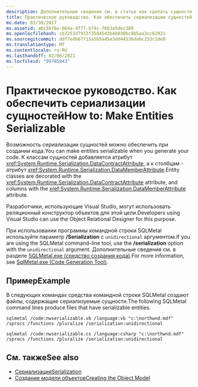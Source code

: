 ```yaml
---
description: Дополнительные сведения см. в статье как сделать сущности сериализуемыми.
title: Практическое руководство. Как обеспечить сериализации сущностей
ms.date: 03/30/2017
ms.assetid: a6c5bf6e-064a-4f77-b74c-76b3a5dec309
ms.openlocfilehash: cb2253d7933f3584543b4b030bc8b5aa3cc62921
ms.sourcegitcommit: ddf7edb67715a5b9a45e3dd44536dabc153c1de0
ms.translationtype: MT
ms.contentlocale: ru-RU
ms.lasthandoff: 02/06/2021
ms.locfileid: "99785943"
---
```

# <a name="how-to-make-entities-serializable"></a><span data-ttu-id="f2530-103">Практическое руководство. Как обеспечить сериализации сущностей</span><span class="sxs-lookup"><span data-stu-id="f2530-103">How to: Make Entities Serializable</span></span>

<span data-ttu-id="f2530-104">Возможность сериализации сущностей можно обеспечить при создании кода.</span><span class="sxs-lookup"><span data-stu-id="f2530-104">You can make entities serializable when you generate your code.</span></span> <span data-ttu-id="f2530-105">К классам сущностей добавляется атрибут <xref:System.Runtime.Serialization.DataContractAttribute>, а к столбцам - атрибут <xref:System.Runtime.Serialization.DataMemberAttribute>.</span><span class="sxs-lookup"><span data-stu-id="f2530-105">Entity classes are decorated with the <xref:System.Runtime.Serialization.DataContractAttribute> attribute, and columns with the <xref:System.Runtime.Serialization.DataMemberAttribute> attribute.</span></span>  
  
 <span data-ttu-id="f2530-106">Разработчики, использующие Visual Studio, могут использовать реляционный конструктор объектов для этой цели.</span><span class="sxs-lookup"><span data-stu-id="f2530-106">Developers using Visual Studio can use the Object Relational Designer for this purpose.</span></span>  
  
 <span data-ttu-id="f2530-107">При использовании программы командной строки SQLMetal используйте параметр **/Serialization** с `unidirectional` аргументом.</span><span class="sxs-lookup"><span data-stu-id="f2530-107">If you are using the SQLMetal command-line tool, use the **/serialization** option with the `unidirectional` argument.</span></span> <span data-ttu-id="f2530-108">Дополнительные сведения см. в разделе [SQLMetal.exe (средство создания кода)](../../../../tools/sqlmetal-exe-code-generation-tool.md).</span><span class="sxs-lookup"><span data-stu-id="f2530-108">For more information, see [SqlMetal.exe (Code Generation Tool)](../../../../tools/sqlmetal-exe-code-generation-tool.md).</span></span>  
  
## <a name="example"></a><span data-ttu-id="f2530-109">Пример</span><span class="sxs-lookup"><span data-stu-id="f2530-109">Example</span></span>  

 <span data-ttu-id="f2530-110">В следующих командах средства командной строки SQLMetal создают файлы, содержащие сериализуемые сущности.</span><span class="sxs-lookup"><span data-stu-id="f2530-110">The following SQLMetal command lines produce files that have serializable entities.</span></span>  
  
```console  
sqlmetal /code:nwserializable.vb /language:vb "c:\northwnd.mdf" /sprocs /functions /pluralize /serialization:unidirectional  
```  
  
```console  
sqlmetal /code:nwserializable.cs /language:csharp "c:\northwnd.mdf" /sprocs /functions /pluralize /serialization:unidirectional  
```  
  
## <a name="see-also"></a><span data-ttu-id="f2530-111">См. также</span><span class="sxs-lookup"><span data-stu-id="f2530-111">See also</span></span>

- [<span data-ttu-id="f2530-112">Сериализация</span><span class="sxs-lookup"><span data-stu-id="f2530-112">Serialization</span></span>](serialization.md)
- [<span data-ttu-id="f2530-113">Создание модели объектов</span><span class="sxs-lookup"><span data-stu-id="f2530-113">Creating the Object Model</span></span>](creating-the-object-model.md)
